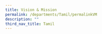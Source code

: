 ```yaml
---
title: Vision & Mission
permalink: /departments/Tamil/permalinkVM
description: ""
third_nav_title: Tamil
---
```

